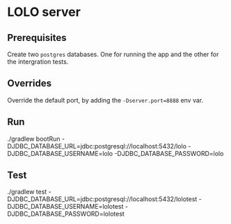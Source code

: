 # LOLO server

## Prerequisites

Create two `postgres` databases. One for running the app and the other for
the intergration tests.

## Overrides

Override the default port, by adding the `-Dserver.port=8888` env var.

## Run
./gradlew bootRun -DJDBC_DATABASE_URL=jdbc:postgresql://localhost:5432/lolo -DJDBC_DATABASE_USERNAME=lolo -DJDBC_DATABASE_PASSWORD=lolo

## Test
./gradlew test -DJDBC_DATABASE_URL=jdbc:postgresql://localhost:5432/lolotest -DJDBC_DATABASE_USERNAME=lolotest -DJDBC_DATABASE_PASSWORD=lolotest
